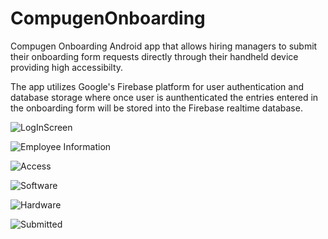 # CompugenOnboarding
Compugen Onboarding Android app that allows hiring managers to submit their onboarding form requests directly through their handheld device providing high accessibilty. 

The app utilizes Google's Firebase platform for user authentication and database storage where once user is aunthenticated the entries entered in the onboarding form will be stored into the Firebase realtime database. 


![LogInScreen](https://user-images.githubusercontent.com/25830898/83979033-7a36c200-a8d9-11ea-8f45-746675220f0c.png)

![Employee Information](https://user-images.githubusercontent.com/25830898/83979036-7d31b280-a8d9-11ea-9f39-f409ffa28085.png)

![Access](https://user-images.githubusercontent.com/25830898/83979039-83279380-a8d9-11ea-93d9-805edbf70f03.png)

![Software](https://user-images.githubusercontent.com/25830898/83979042-8753b100-a8d9-11ea-8845-e904b3cba9e5.png)

![Hardware](https://user-images.githubusercontent.com/25830898/83979047-89b60b00-a8d9-11ea-8611-b76be4e8d28a.png)

![Submitted](https://user-images.githubusercontent.com/25830898/83979052-8f135580-a8d9-11ea-92f6-ca826397cc1a.png)
